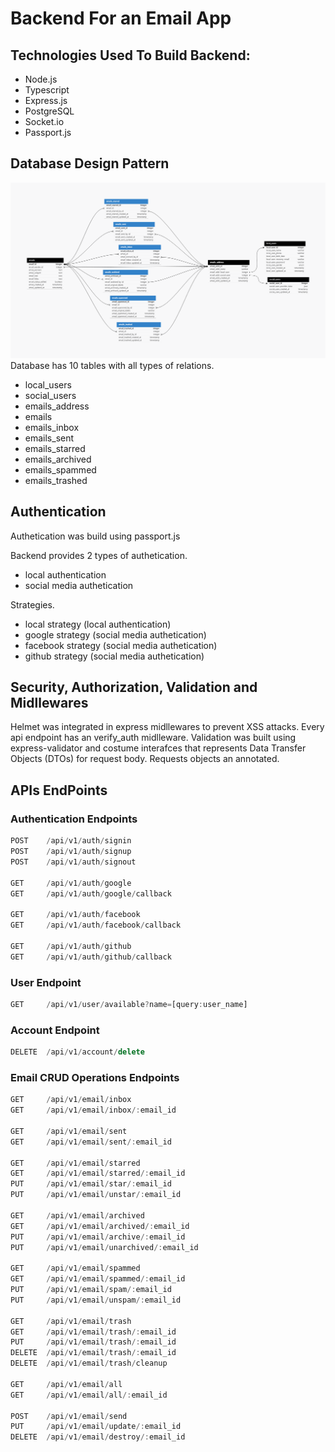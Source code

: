 
# Backend For an Email App

## Technologies Used To Build Backend:
-   Node.js
-   Typescript
-   Express.js
-   PostgreSQL
-   Socket.io
-   Passport.js
  
## Database Design Pattern

![Relational Datbase Design Pattern](./docs/db.pattern.png)
Database has 10 tables with all types of relations.
-   local_users
-   social_users
-   emails_address
-   emails
-   emails_inbox
-   emails_sent
-   emails_starred
-   emails_archived
-   emails_spammed
-   emails_trashed
## Authentication
Authetication was build using passport.js

Backend provides 2 types of authetication.
-   local authentication
-   social media authetication

Strategies.
-   local strategy (local authentication)
-   google strategy (social media authetication)
-   facebook strategy (social media authetication)
-   github strategy (social media authetication)


## Security, Authorization, Validation and Midllewares
Helmet was integrated in express midllewares to prevent XSS attacks.
Every api endpoint has an verify_auth midlleware.
Validation was built using express-validator and costume interafces that represents Data Transfer Objects (DTOs) for request body.
Requests objects an annotated.

## APIs EndPoints

### Authentication Endpoints
```javascript
POST    /api/v1/auth/signin
POST    /api/v1/auth/signup
POST    /api/v1/auth/signout

GET     /api/v1/auth/google
GET     /api/v1/auth/google/callback

GET     /api/v1/auth/facebook
GET     /api/v1/auth/facebook/callback

GET     /api/v1/auth/github
GET     /api/v1/auth/github/callback
```

### User Endpoint
```javascript
GET     /api/v1/user/available?name=[query:user_name]
```

### Account Endpoint
```javascript
DELETE  /api/v1/account/delete
```

### Email CRUD Operations Endpoints
```javascript
GET     /api/v1/email/inbox
GET     /api/v1/email/inbox/:email_id

GET     /api/v1/email/sent
GET     /api/v1/email/sent/:email_id

GET     /api/v1/email/starred
GET     /api/v1/email/starred/:email_id
PUT     /api/v1/email/star/:email_id
PUT     /api/v1/email/unstar/:email_id

GET     /api/v1/email/archived
GET     /api/v1/email/archived/:email_id
PUT     /api/v1/email/archive/:email_id
PUT     /api/v1/email/unarchived/:email_id

GET     /api/v1/email/spammed
GET     /api/v1/email/spammed/:email_id
PUT     /api/v1/email/spam/:email_id
PUT     /api/v1/email/unspam/:email_id

GET     /api/v1/email/trash
GET     /api/v1/email/trash/:email_id
PUT     /api/v1/email/trash/:email_id
DELETE  /api/v1/email/trash/:email_id
DELETE  /api/v1/email/trash/cleanup

GET     /api/v1/email/all
GET     /api/v1/email/all/:email_id

POST    /api/v1/email/send
PUT     /api/v1/email/update/:email_id
DELETE  /api/v1/email/destroy/:email_id
```
